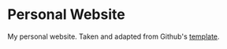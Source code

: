 # Personal Website

My personal website. Taken and adapted from Github's [template](https://github.com/github/personal-website).
